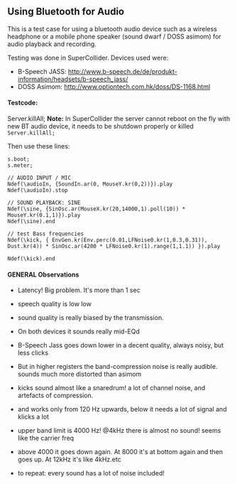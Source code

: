 ## Using Bluetooth for Audio

This is a test case for using a bluetooth audio device such as a wireless headphone or a mobile phone speaker (sound dwarf / DOSS asimom) for audio playback and recording.

Testing was done in SuperCollider. 
Devices used were: 
- B-Speech JASS:
http://www.b-speech.de/de/produkt-information/headsets/b-speech_jass/
- DOSS Asimom:
http://www.optiontech.com.hk/doss/DS-1168.html


#### Testcode: 

Server.killAll;
__Note:__ In SuperCollider the server cannot reboot on the fly with new BT audio device, it needs to be shutdown properly or killed
`Server.killAll;`

Then use these lines: 
```
s.boot;
s.meter;

// AUDIO INPUT / MIC
Ndef(\audioIn, {SoundIn.ar(0, MouseY.kr(0,2))}).play
Ndef(\audioIn).stop

// SOUND PLAYBACK: SINE
Ndef(\sine, {SinOsc.ar(MouseX.kr(20,14000,1).poll(10)) * MouseY.kr(0.1,1)}).play
Ndef(\sine).end

// test Bass frequencies
Ndef(\kick, { EnvGen.kr(Env.perc(0.01,LFNoise0.kr(1,0.3,0.31)), Dust.kr(4)) * SinOsc.ar(4200 * LFNoise0.kr(1).range(1,1.1)) }).play

Ndef(\kick).end
```

#### GENERAL Observations

- Latency! Big problem. It's more than 1 sec
- speech quality is low low
- sound quality is really biased by the transmission.
- On both devices it sounds really mid-EQd

- B-Speech Jass goes down lower in a decent quality, always noisy, but less clicks
- But in higher registers the band-compression noise is really audible. sounds much more distorted than asimom

- kicks sound almost like a snaredrum! a lot of channel noise, and artefacts of compression.

- and works only from 120 Hz upwards, below it needs a lot of signal and klicks a lot

- upper band limit is 4000 Hz! @4kHz there is almost no sound! seems like the carrier freq
- above 4000 it goes down again. At 8000 it's at bottom again and then goes up. At 12kHz it's like 4kHz.etc

- to repeat: every sound has a lot of noise included!
